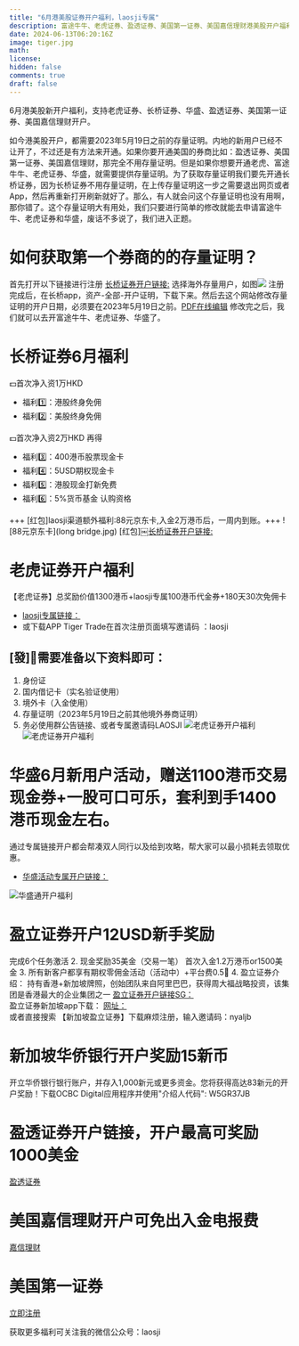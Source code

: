 ```yaml
---
title: "6月港美股证券开户福利，laosji专属"
description: 富途牛牛、老虎证券、盈透证券、美国第一证券、美国嘉信理财港美股开户福利领取
date: 2024-06-13T06:20:16Z
image: tiger.jpg
math: 
license: 
hidden: false
comments: true
draft: false
---
```



6月港美股新开户福利，支持老虎证券、长桥证券、华盛、盈透证券、美国第一证券、美国嘉信理财开户。

如今港美股开户，都需要2023年5月19日之前的存量证明。内地的新用户已经不让开了，不过还是有方法来开通。如果你要开通美国的券商比如：盈透证券、美国第一证券、美国嘉信理财，那完全不用存量证明。但是如果你想要开通老虎、富途牛牛、老虎证券、华盛，就需要提供存量证明。为了获取存量证明我们要先开通长桥证券，因为长桥证券不用存量证明，在上传存量证明这一步之需要退出网页或者App，然后再重新打开刷新就好了。那么，有人就会问这个存量证明也没有用啊，那你错了。这个存量证明大有用处，我们只要进行简单的修改就能去申请富途牛牛、老虎证券和华盛，废话不多说了，我们进入正题。


# 如何获取第一个券商的的存量证明？
首先打开以下链接进行注册
[长桥证券开户链接:](https://app.longbridgehk.com/ac/oa?account_channel=lb&channel=HB100034&invite-code=48T09P)
选择海外存量用户，如图![](lbcunliang.jpg)
注册完成后，在长桥app，资产-全部-开户证明，下载下来。然后去这个网站修改存量证明的开户日期，必须要在2023年5月19日之前。[PDF在线编辑](https://www.sejda.com/pdf-editor)
修改完之后，我们就可以去开富途牛牛、老虎证券、华盛了。

# 长桥证券6月福利

💵首次净入资1万HKD 
- 福利1️⃣：港股终身免佣
- 福利2️⃣：美股终身免佣

💵首次净入资2万HKD 再得
- 福利3️⃣：400港币股票现金卡
- 福利4️⃣：5USD期权现金卡
- 福利5️⃣：港股现金打新免费
- 福利6️⃣：5%货币基金 认购资格

+++ [红包]laosji渠道额外福利:88元京东卡,入金2万港币后，一周内到账。+++
![88元京东卡](long bridge.jpg)
[红包]￼[长桥证券开户链接:](https://app.longbridgehk.com/ac/oa?account_channel=lb&channel=HB100034&invite-code=48T09P)


# 老虎证券开户福利
【老虎证券】总奖励价值1300港币+laosji专属100港币代金券+180天30次免佣卡
- [laosji专属链接：](https://tigr.link/7gIFaD)
- 或下载APP Tiger Trade在首次注册页面填写邀请码 ：laosji

## [發]🐅需要准备以下资料即可：
1. 身份证
2. 国内借记卡（实名验证使用）
3. 境外卡（入金使用）
4. 存量证明（2023年5月19日之前其他境外券商证明）
5. 务必使用群公告链接、或者专属邀请码LAOSJI
![老虎证券开户福利](tiger.jpg)
![老虎证券开户福利](tigerqa.jpg)


# 华盛6月新用户活动，赠送1100港币交易现金券+一股可口可乐，套利到手1400港币现金左右。
通过专属链接开户都会帮凑双人同行以及给到攻略，帮大家可以最小损耗去领取优惠。
- [华盛活动专属开户链接：](https://www.hstbroker.com/kh/apply/online?_scnl=E1NC)

![华盛通开户福利](huashengtong.jpg)


#  盈立证券开户12USD新手奖励 
完成6个任务激活 
2. 现金奖励35美金（交易一笔） 首次入金1.2万港币or1500美金 
3. 所有新客户都享有期权零佣金活动（活动中）+平台费0.5🧧 
4. 盈立证券介绍： 持有香港+新加坡牌照，创始团队来自阿里巴巴，获得周大福战略投资，该集团是香港最大的企业集团之一 
[盈立证券开户链接SG：](https://m.usmartsg.com/promo/overseas/sg-register.html?langType=1&HCode=nyaljb&HBox=1#/marketing-register)  
盈立证券新加坡app下载：  [网址：](https://www.usmart.sg/cn/download)  
或者直接搜索 【新加坡盈立证券】下载麻烦注册，输入邀请码：nyaljb


# 新加坡华侨银行开户奖励15新币
开立华侨银行银行账户，并存入1,000新元或更多资金。您将获得高达83新元的开户奖励！下载OCBC Digital应用程序并使用"介绍人代码": W5GR37JB


# 盈透证券开户链接，开户最高可奖励1000美金
[盈透证券](https://www.interactivebrokers.com/referral/chao135)


# 美国嘉信理财开户可免出入金电报费
[嘉信理财](https://www.schwab.com/client-referral?refrid=REFERCHPQ83NZ)


# 美国第一证券
[立即注册](https://affiliate.firstrade.com/affiliate/idevaffiliate.php?id=1679)


获取更多福利可关注我的微信公众号：laosji
